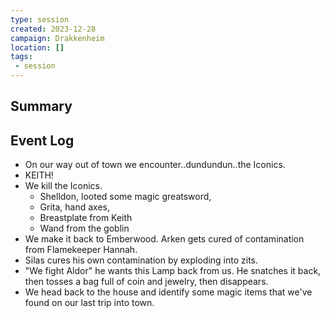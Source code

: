 ```yaml
---
type: session
created: 2023-12-28
campaign: Drakkenheim
location: []
tags:
 - session
---
```



## Summary

## Event Log

- On our way out of town we encounter..dundundun..the Iconics.
- KEITH!
- We kill the Iconics.
	- Shelldon, looted some magic greatsword, 
	- Grita, hand axes,
	- Breastplate from Keith
	- Wand from the goblin
- We make it back to Emberwood. Arken gets cured of contamination from Flamekeeper Hannah.
- Silas cures his own contamination by exploding into zits.
- "We fight Aldor" he wants this Lamp back from us. He snatches it back, then tosses a bag full of coin and jewelry, then disappears.
- We head back to the house and identify some magic items that we've found on our last trip into town.

